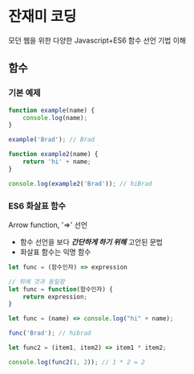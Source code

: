 # 잔재미 코딩

모던 웹을 위한 다양한 Javascript+ES6 함수 선언 기법 이해

## 함수


### 기본 예제

```js
function example(name) {
    console.log(name);
}

example('Brad'); // Brad

function example2(name) {
    return 'hi' + name;
}

console.log(example2('Brad')); // hiBrad
```


### ES6 화살표 함수

Arrow function, '=>' 선언
- 함수 선언을 보다 ***간단하게 하기 위해*** 고안된 문법
- 화살표 함수는 익명 함수

```js
let func = (함수인자) => expression

// 위에 것과 동일함
let func = function(함수인자) {
    return expression;
}

let func = (name) => console.log("hi" + name);

func('Brad'); // hibrad

let func2 = (item1, item2) => item1 * item2;

console.log(func2(1, 2)); // 1 * 2 = 2
```
